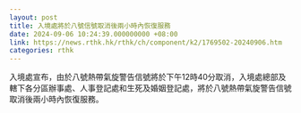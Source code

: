 ```yaml
---
layout: post
title: 入境處將於八號信號取消後兩小時內恢復服務
date: 2024-09-06 10:24:39.000000000 +08:00
link: https://news.rthk.hk/rthk/ch/component/k2/1769502-20240906.htm
categories: rthk
---
```


入境處宣布，由於八號熱帶氣旋警告信號將於下午12時40分取消，入境處總部及轄下各分區辦事處、人事登記處和生死及婚姻登記處，將於八號熱帶氣旋警告信號取消後兩小時內恢復服務。
